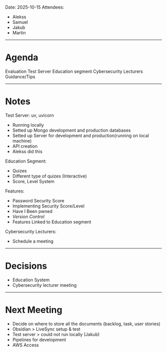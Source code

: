 Date: 2025-10-15
Attendees:
- Alekss
- Samuel
- Jakub
- Martin
--- 
# Agenda
Evaluation
Test Server
Education segment
Cybersecurity Lecturers Guidance/Tips

--- 
# Notes

Test Server: uv, uvicorn 
- Running locally
- Setted up Mongo development and production databases
- Setted up Server for development and production(running on local machine)
- API creation 
- Alekss did this

Education Segment: 
- Quizes
- Different type of quizes (Interactive)
- Score, Level System

Features: 
- Password Security Score
- Implementing Security Score/Level
- Have I Been pwned
- *Version Control*
- Features Linked to Education segment

Cybersecurity Lecturers:
- Schedule a meeting


---
# Decisions
- Education System
- Cybersecurity lecturer meeting


---
# Next Meeting
- Decide on where to store all the documents (backlog, task, user stories)
- Obsidian > LiveSync setup & test
- Test server > could not run locally (Jakub)
- Pipelines for development
- AWS Access
